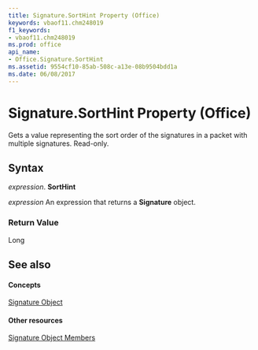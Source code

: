 ```yaml
---
title: Signature.SortHint Property (Office)
keywords: vbaof11.chm248019
f1_keywords:
- vbaof11.chm248019
ms.prod: office
api_name:
- Office.Signature.SortHint
ms.assetid: 9554cf10-85ab-508c-a13e-08b9504bdd1a
ms.date: 06/08/2017
---
```



# Signature.SortHint Property (Office)

Gets a value representing the sort order of the signatures in a packet with multiple signatures. Read-only.


## Syntax

 _expression_. **SortHint**

 _expression_ An expression that returns a **Signature** object.


### Return Value

Long


## See also


#### Concepts


[Signature Object](signature-object-office.md)
#### Other resources


[Signature Object Members](signature-members-office.md)

